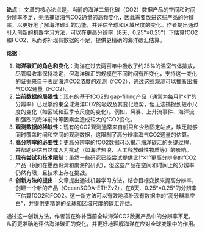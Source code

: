 **论点**：
文章的核心论点是，当前的海洋二氧化碳（CO2）数据产品的空间和时间分辨率不足，无法捕捉海气CO2通量的高频变化，因此需要改进这些产品的分辨率，以更好地了解海洋碳汇的功能，并评估全球和区域尺度的变化。作者提出通过引入创新的机器学习方法，可以在更高分辨率（8天、0.25°×0.25°）下估算fCO2和FCO2，从而弥补现有数据的不足，提供更精确的海洋碳汇估算。

**论据**：
1. **海洋碳汇的角色和变化**：海洋在过去两百年中吸收了约25%的温室气体排放，尽管吸收率保持稳定，但海洋碳汇的规模在不同时间有所变化，支持这一变化的证据来自于表层海洋CO2浓度的观测（fCO2），通过这些观测可以推断出海气CO2通量（FCO2）。
2. **当前数据的局限性**：现有的基于fCO2的 gap-filling产品（通常为每月1°×1°的分辨率）已足够约束全球海洋CO2的吸收及其变化趋势，但无法捕捉到较小尺度的变化（如区域和亚季节尺度的变化）。例如，风暴、上升流事件、海洋流和强烈的海洋前锋等因素会造成较大的fCO2变化。
3. **观测数据的稀缺性**：现有的CO2观测通常来自船只和少数固定站点，缺乏能够同时覆盖时间和空间的观测数据，这限制了高分辨率海气CO2通量的估算。
4. **高分辨率的必要性**：更高分辨率的fCO2数据可以揭示海洋碳汇的关键过程，并帮助评估自然或人为扰动（如海洋热浪、人工释放碱性物质等）的影响。
5. **现有尝试和技术限制**：虽然一些研究已经尝试提供比1°×1°更高分辨率的fCO2产品（例如在墨西哥湾和南海的研究），但这些产品在空间和时间上的分辨率仍然有限，且技术上存在挑战。
6. **创新方法的提出**：文章提出通过机器学习方法，结合目标变换来提高分辨率，创建一个新的产品（OceanSODA-ETHZv2），在8天、0.25°×0.25°的分辨率下估算fCO2和FCO2。这一新方法可以有效地填补现有数据中的“高分辨率空白”，并提供更精确的全球和区域尺度的碳汇评估。

通过这一创新方法，作者旨在弥补当前全球海洋CO2数据产品中的分辨率不足，从而更准确地评估海洋碳汇的变化，并更好地理解海洋在应对全球变暖中的作用。
